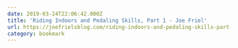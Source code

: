 ```yaml
---
date: 2019-03-24T22:06:42.000Z
title: 'Riding Indoors and Pedaling Skills, Part 1 - Joe Friel'
url: https://joefrielsblog.com/riding-indoors-and-pedaling-skills-part-1/
category: bookmark
---
```

